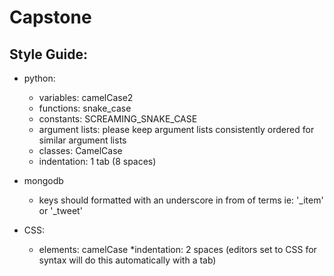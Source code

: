 # Capstone

## Style Guide:
* python:
  * variables: camelCase2
  * functions: snake_case
  * constants: SCREAMING_SNAKE_CASE
  * argument lists: please keep argument lists consistently ordered for similar argument lists
  * classes: CamelCase
  * indentation: 1 tab (8 spaces)

* mongodb
  * keys should formatted with an underscore in from of terms ie: '_item' or '_tweet'

* CSS:
  * elements: camelCase
  *indentation: 2 spaces (editors set to CSS for syntax will do this automatically with a tab)
 
 
